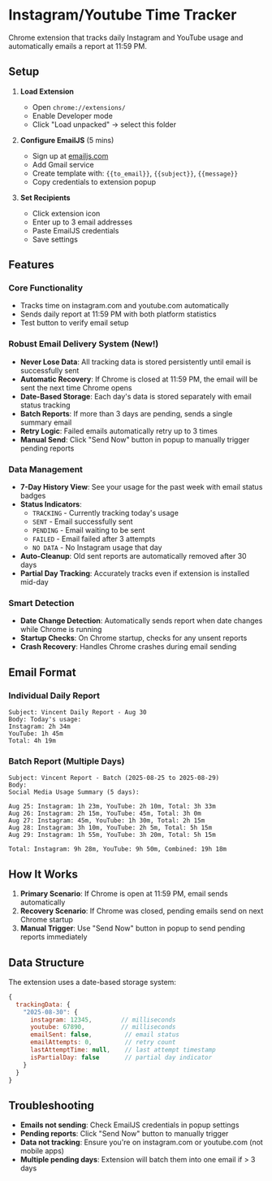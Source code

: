 # Instagram/Youtube Time Tracker

Chrome extension that tracks daily Instagram and YouTube usage and automatically emails a report at 11:59 PM.

## Setup

1. **Load Extension**
   - Open `chrome://extensions/`
   - Enable Developer mode
   - Click "Load unpacked" → select this folder

2. **Configure EmailJS** (5 mins)
   - Sign up at [emailjs.com](https://emailjs.com)
   - Add Gmail service
   - Create template with: `{{to_email}}`, `{{subject}}`, `{{message}}`
   - Copy credentials to extension popup

3. **Set Recipients**
   - Click extension icon
   - Enter up to 3 email addresses
   - Paste EmailJS credentials
   - Save settings

## Features

### Core Functionality
- Tracks time on instagram.com and youtube.com automatically
- Sends daily report at 11:59 PM with both platform statistics
- Test button to verify email setup

### Robust Email Delivery System (New!)
- **Never Lose Data**: All tracking data is stored persistently until email is successfully sent
- **Automatic Recovery**: If Chrome is closed at 11:59 PM, the email will be sent the next time Chrome opens
- **Date-Based Storage**: Each day's data is stored separately with email status tracking
- **Batch Reports**: If more than 3 days are pending, sends a single summary email
- **Retry Logic**: Failed emails automatically retry up to 3 times
- **Manual Send**: Click "Send Now" button in popup to manually trigger pending reports

### Data Management
- **7-Day History View**: See your usage for the past week with email status badges
- **Status Indicators**:
  - `TRACKING` - Currently tracking today's usage
  - `SENT` - Email successfully sent
  - `PENDING` - Email waiting to be sent
  - `FAILED` - Email failed after 3 attempts
  - `NO DATA` - No Instagram usage that day
- **Auto-Cleanup**: Old sent reports are automatically removed after 30 days
- **Partial Day Tracking**: Accurately tracks even if extension is installed mid-day

### Smart Detection
- **Date Change Detection**: Automatically sends report when date changes while Chrome is running
- **Startup Checks**: On Chrome startup, checks for any unsent reports
- **Crash Recovery**: Handles Chrome crashes during email sending

## Email Format

### Individual Daily Report
```
Subject: Vincent Daily Report - Aug 30
Body: Today's usage:
Instagram: 2h 34m
YouTube: 1h 45m
Total: 4h 19m
```

### Batch Report (Multiple Days)
```
Subject: Vincent Report - Batch (2025-08-25 to 2025-08-29)
Body: 
Social Media Usage Summary (5 days):

Aug 25: Instagram: 1h 23m, YouTube: 2h 10m, Total: 3h 33m
Aug 26: Instagram: 2h 15m, YouTube: 45m, Total: 3h 0m
Aug 27: Instagram: 45m, YouTube: 1h 30m, Total: 2h 15m
Aug 28: Instagram: 3h 10m, YouTube: 2h 5m, Total: 5h 15m
Aug 29: Instagram: 1h 55m, YouTube: 3h 20m, Total: 5h 15m

Total: Instagram: 9h 28m, YouTube: 9h 50m, Combined: 19h 18m
```

## How It Works

1. **Primary Scenario**: If Chrome is open at 11:59 PM, email sends automatically
2. **Recovery Scenario**: If Chrome was closed, pending emails send on next Chrome startup
3. **Manual Trigger**: Use "Send Now" button in popup to send pending reports immediately

## Data Structure

The extension uses a date-based storage system:
```javascript
{
  trackingData: {
    "2025-08-30": {
      instagram: 12345,        // milliseconds
      youtube: 67890,          // milliseconds
      emailSent: false,         // email status
      emailAttempts: 0,         // retry count
      lastAttemptTime: null,    // last attempt timestamp
      isPartialDay: false       // partial day indicator
    }
  }
}
```

## Troubleshooting

- **Emails not sending**: Check EmailJS credentials in popup settings
- **Pending reports**: Click "Send Now" button to manually trigger
- **Data not tracking**: Ensure you're on instagram.com or youtube.com (not mobile apps)
- **Multiple pending days**: Extension will batch them into one email if > 3 days